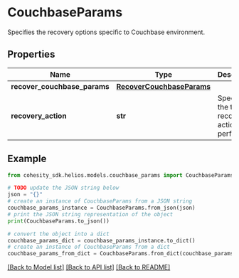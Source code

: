 # CouchbaseParams

Specifies the recovery options specific to Couchbase environment.

## Properties

Name | Type | Description | Notes
------------ | ------------- | ------------- | -------------
**recover_couchbase_params** | [**RecoverCouchbaseParams**](RecoverCouchbaseParams.md) |  | 
**recovery_action** | **str** | Specifies the type of recover action to be performed. | 

## Example

```python
from cohesity_sdk.helios.models.couchbase_params import CouchbaseParams

# TODO update the JSON string below
json = "{}"
# create an instance of CouchbaseParams from a JSON string
couchbase_params_instance = CouchbaseParams.from_json(json)
# print the JSON string representation of the object
print(CouchbaseParams.to_json())

# convert the object into a dict
couchbase_params_dict = couchbase_params_instance.to_dict()
# create an instance of CouchbaseParams from a dict
couchbase_params_from_dict = CouchbaseParams.from_dict(couchbase_params_dict)
```
[[Back to Model list]](../README.md#documentation-for-models) [[Back to API list]](../README.md#documentation-for-api-endpoints) [[Back to README]](../README.md)



